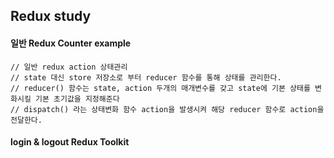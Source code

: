 ## Redux study

#### 일반 Redux Counter example

```
// 일반 redux action 상태관리
// state 대신 store 저장소로 부터 reducer 함수를 통해 상태를 관리한다.
// reducer() 함수는 state, action 두개의 매개변수를 갖고 state에 기본 상태를 변화시킬 기본 초기값을 지정해준다
// dispatch() 라는 상태변화 함수 action을 발생시켜 해당 reducer 함수로 action을 전달한다.
```

#### login & logout Redux Toolkit
